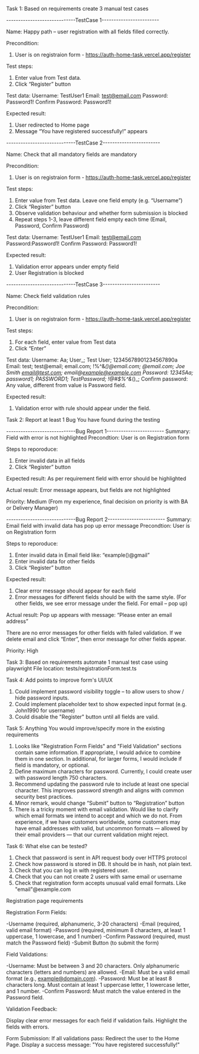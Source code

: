
Task 1: Based on requirements create 3 manual test cases
 
-----------------------------TestCase 1------------------------

Name: Happy path – user registration with all fields filled    correctly.

Precondition: 
1. User is on registraion form - https://auth-home-task.vercel.app/register

Test steps:
1. Enter value from Test data.
2. Click “Register” button


Test data:
Username: TestUser1
Email: test@email.com
Password: Password1!
Confirm Password: Password1!

Expected result:
1. User redirected to Home page
2. Message “You have registered successfully!” appears

-----------------------------TestCase 2------------------------

Name: Check that all mandatory fields are mandatory

Precondition: 
1. User is on registraion form - https://auth-home-task.vercel.app/register

Test steps:
1. Enter value from Test data. Leave one field empty (e.g. “Username”)
2. Click “Register” button
3. Observe validation behaviour and whether form submission is blocked
4. Repeat steps 1-3, leave different field empty each time (Email, Password, Confirm Password)


Test data:
Username: TestUser1
Email: test@email.com
Password:Password1!
Confirm Password: Password1!


Expected result:
1. Validation error appears under empty field
2. User Registration is blocked 

-----------------------------TestCase 3------------------------

Name: Check field validation rules

Precondition:
1. User is on registraion form - https://auth-home-task.vercel.app/register

Test steps:
1. For each field, enter value from Test data
2. Click “Enter”

Test data:
Username: Aa; User_; Test User; 12345678901234567890a
Email: test; test@email; email.com; !%^&*()@email.com; @email.com; Joe Smith <email@test.com>; email@example@example.com
Password: 12345Aa; password1; PASSWORD1; TestPassword; !@#$%^&*()_;
Confirm password: Any value, different from value is Password field.  

Expected result:
1. Validation error with rule should appear under the field.


Task 2: Report at least 1 Bug You have found during the testing 

-----------------------------Bug Report 1------------------------
Summary: Field with error is not highlighted
Precondtion: User is on Registration form

Steps to reporoduce:
1. Enter invalid data in all fields
2. Click “Register” button

Expected result:
As per requirement field with error should be highlighted

Actual result:
Error message appears, but fields are not highlighted

Priority: Medium (From my experience, final decision on priority is with BA or Delivery Manager)

-----------------------------Bug Report 2------------------------
Summary: Email field with invalid data has pop up error message
Precondtion: User is on Registration form

Steps to reporoduce:
1. Enter invalid data in Email field like: “example()@gmail”
2. Enter invalid data for other fields
3. Click “Register” button

Expected result:
1. Clear error message should appear for each field
2. Error messages for different fields should be with the same style. 
(For other fields, we see error message under the field. For email – pop up)

Actual result:
Pop up appears with message: “Please enter an email address”

There are no error messages for other fields with failed validation. If we delete email and click “Enter”, then error message for other fields appear.


Priority: High

Task 3: Based on requirements automate 1 manual test case using playwright 
File location: tests/registrationForm.test.ts

Task 4: Add points to improve form's UI/UX 

1. Could implement password visibility toggle – to allow users to show / hide password inputs.
2. Could implement placeholder text to show expected input format (e.g. John1990 for username) 
3. Could disable the "Register" button until all fields are valid.


Task 5: Anything You would improve/specify more in the existing requirements 


1. Looks like "Registration Form Fields" and "Field Validation" sections contain same    information. If appropriate, I would advice to combine them in one section. In additional, for larger forms, I would include if field is mandatory, or optional.
2. Define maximum characters for password. Currently, I could create user with password length 750 characters.
3. Recommend updating the password rule to include at least one special character. This improves password strength and aligns with common security best practices.
4. Minor remark, would change “Submit” button to “Registration” button
5. There is a tricky moment with email validation. Would like to clarify which email formats we intend to accept and which we do not. From experience, if we have customers worldwide, some customers may have email addresses with valid, but uncommon formats — allowed by their email providers — that our current validation might reject. 
 

Task 6: What else can be tested? 


1. Check that password is sent in API request body over HTTPS protocol
2. Check how password is stored in DB. It should be in hash, not plain text.
3. Check that you can log in with registered user.
4. Check that you can not create 2 users with same email or username
5. Check that registration form accepts unusual valid email formats. Like "email"@example.com    



Registration page requirements

Registration Form Fields:

-Username (required, alphanumeric, 3-20 characters) 
-Email (required, valid email format) 
-Password (required, minimum 8 characters, at least 1 uppercase, 1 lowercase, and 1 number) 
-Confirm Password (required, must match the Password field) 
-Submit Button (to submit the form) 


Field Validations:

-Username: Must be between 3 and 20 characters. Only alphanumeric characters (letters and numbers) are allowed. 
-Email: Must be a valid email format (e.g., example@domain.com). 
-Password: Must be at least 8 characters long. Must contain at least 1 uppercase letter, 1 lowercase letter, and 1 number. 
-Confirm Password: Must match the value entered in the Password field.


Validation Feedback: 

Display clear error messages for each field if validation fails. Highlight the fields with errors. 

Form Submission: 
If all validations pass: Redirect the user to the Home Page. 
Display a success message: "You have registered successfully!"
